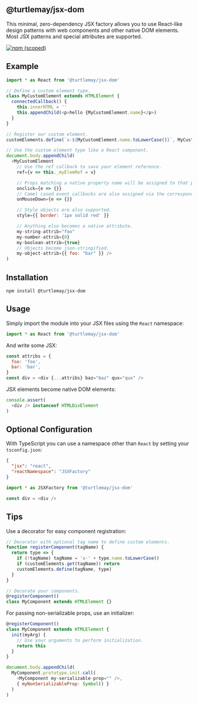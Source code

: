 ## @turtlemay/jsx-dom

This minimal, zero-dependency JSX factory allows you to use React-like design patterns with web components and other native DOM elements. Most JSX patterns and special attributes are supported.

[![npm (scoped)](https://img.shields.io/npm/v/@turtlemay/jsx-dom.svg)](https://www.npmjs.com/package/@turtlemay/jsx-dom)

## Example

```javascript
import * as React from '@turtlemay/jsx-dom'

// Define a custom element type.
class MyCustomElement extends HTMLElement {
  connectedCallback() {
    this.innerHTML = ''
    this.appendChild(<p>hello {MyCustomElement.name}</p>)
  }
}

// Register our custom element.
customElements.define(`x-${MyCustomElement.name.toLowerCase()}`, MyCustomElement)

// Use the custom element type like a React component.
document.body.appendChild(
  <MyCustomElement
    // Use the ref callback to save your element reference.
    ref={v => this._myElemRef = v}

    // Props matching a native property name will be assigned to that property.
    onclick={e => {}}
    // Camel cased event callbacks are also assigned via the corresponding native property.
    onMouseDown={e => {}}

    // Style objects are also supported.
    style={{ border: '1px solid red' }}

    // Anything else becomes a native attribute.
    my-string-attrib="foo"
    my-number-attrib={0}
    my-boolean-attrib={true}
    // Objects become json-stringified.
    my-object-attrib={{ foo: "bar" }} />
)
```

## Installation

```
npm install @turtlemay/jsx-dom
```

## Usage

Simply import the module into your JSX files using the `React` namespace:

```javascript
import * as React from '@turtlemay/jsx-dom'
```

And write some JSX:

```javascript
const attribs = {
  foo: 'foo',
  bar: 'bar',
}
const div = <div {...attribs} baz="baz" qux="qux" />
```

JSX elements become native DOM elements:

```javascript
console.assert(
  <div /> instanceof HTMLDivElement
)
```

## Optional Configuration

With TypeScript you can use a namespace other than `React` by setting your `tsconfig.json`:

```json
{
  "jsx": "react",
  "reactNamespace": "JSXFactory"
}
```

```javascript
import * as JSXFactory from '@turtlemay/jsx-dom'

const div = <div />
```

## Tips

Use a decorator for easy component registration:

```javascript
// Decorator with optional tag name to define custom elements.
function registerComponent(tagName) {
  return type => {
    if (!tagName) tagName = 'x-' + type.name.toLowerCase()
    if (customElements.get(tagName)) return
    customElements.define(tagName, type)
  }
}

// Decorate your components.
@registerComponent()
class MyComponent extends HTMLElement {}
```

For passing non-serializable props, use an initializer:

```javascript
@registerComponent()
class MyComponent extends HTMLElement {
  init(myArg) {
    // Use your arguments to perform initialization.
    return this
  }
}

document.body.appendChild(
  MyComponent.prototype.init.call(
    <MyComponent my-serializable-prop="" />,
    { myNonSerializableProp: Symbol() }
  )
)
```
